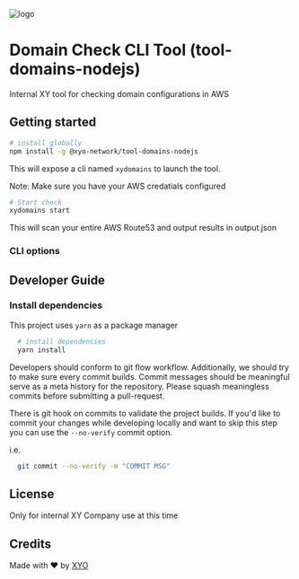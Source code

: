 [logo]: https://www.xy.company/img/home/logo_xy.png

![logo]

# Domain Check CLI Tool (tool-domains-nodejs)

Internal XY tool for checking domain configurations in AWS

## Getting started

```sh
# install globally
npm install -g @xyo-network/tool-domains-nodejs
```

This will expose a cli named `xydomains` to launch the tool.

Note: Make sure you have your AWS credatials configured

```sh
# Start check
xydomains start
```

This will scan your entire AWS Route53 and output results in output.json

### CLI options

## Developer Guide

### Install dependencies

This project uses `yarn` as a package manager

```sh
  # install dependencies
  yarn install
```

Developers should conform to git flow workflow. Additionally, we should try to make sure
every commit builds. Commit messages should be meaningful serve as a meta history for the
repository. Please squash meaningless commits before submitting a pull-request.

There is git hook on commits to validate the project builds. If you'd like to commit your changes
while developing locally and want to skip this step you can use the `--no-verify` commit option.

i.e.

```sh
  git commit --no-verify -m "COMMIT MSG"
```

## License

Only for internal XY Company use at this time

## Credits

Made with ❤️
by [XYO](https://xyo.network)